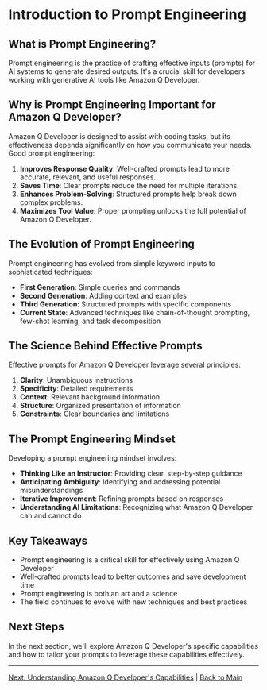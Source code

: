 # Introduction to Prompt Engineering

## What is Prompt Engineering?

Prompt engineering is the practice of crafting effective inputs (prompts) for AI systems to generate desired outputs. It's a crucial skill for developers working with generative AI tools like Amazon Q Developer.

## Why is Prompt Engineering Important for Amazon Q Developer?

Amazon Q Developer is designed to assist with coding tasks, but its effectiveness depends significantly on how you communicate your needs. Good prompt engineering:

1. **Improves Response Quality**: Well-crafted prompts lead to more accurate, relevant, and useful responses.
2. **Saves Time**: Clear prompts reduce the need for multiple iterations.
3. **Enhances Problem-Solving**: Structured prompts help break down complex problems.
4. **Maximizes Tool Value**: Proper prompting unlocks the full potential of Amazon Q Developer.

## The Evolution of Prompt Engineering

Prompt engineering has evolved from simple keyword inputs to sophisticated techniques:

- **First Generation**: Simple queries and commands
- **Second Generation**: Adding context and examples
- **Third Generation**: Structured prompts with specific components
- **Current State**: Advanced techniques like chain-of-thought prompting, few-shot learning, and task decomposition

## The Science Behind Effective Prompts

Effective prompts for Amazon Q Developer leverage several principles:

1. **Clarity**: Unambiguous instructions
2. **Specificity**: Detailed requirements
3. **Context**: Relevant background information
4. **Structure**: Organized presentation of information
5. **Constraints**: Clear boundaries and limitations

## The Prompt Engineering Mindset

Developing a prompt engineering mindset involves:

- **Thinking Like an Instructor**: Providing clear, step-by-step guidance
- **Anticipating Ambiguity**: Identifying and addressing potential misunderstandings
- **Iterative Improvement**: Refining prompts based on responses
- **Understanding AI Limitations**: Recognizing what Amazon Q Developer can and cannot do

## Key Takeaways

- Prompt engineering is a critical skill for effectively using Amazon Q Developer
- Well-crafted prompts lead to better outcomes and save development time
- Prompt engineering is both an art and a science
- The field continues to evolve with new techniques and best practices

## Next Steps

In the next section, we'll explore Amazon Q Developer's specific capabilities and how to tailor your prompts to leverage these capabilities effectively.

---

[Next: Understanding Amazon Q Developer's Capabilities](./02-capabilities.md) | [Back to Main](../README.md)
